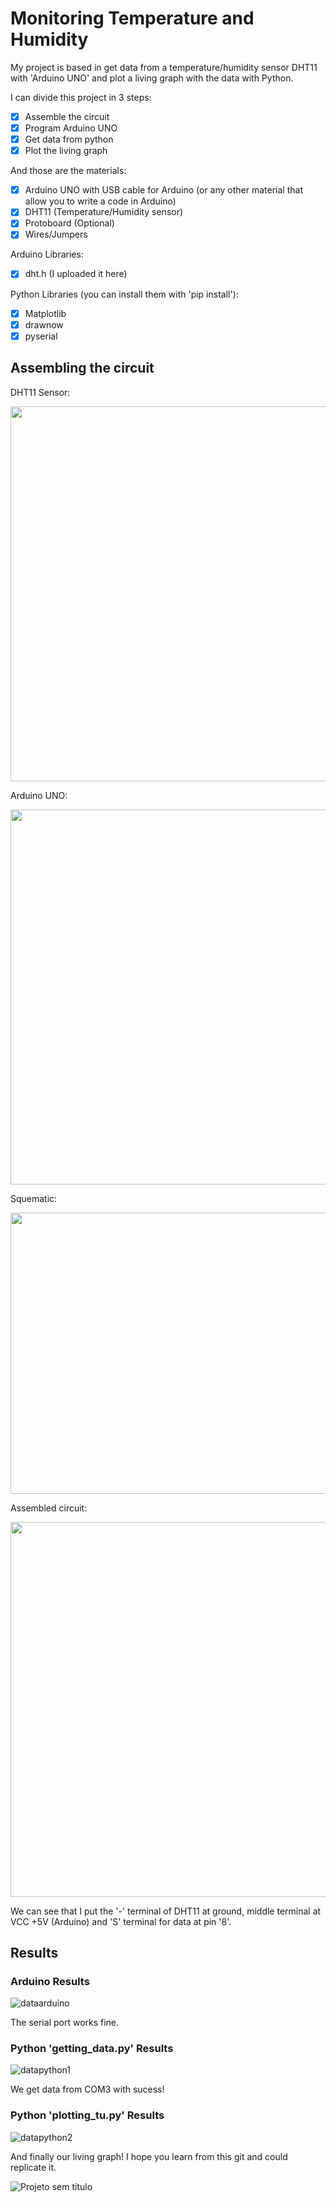 # Monitoring Temperature and Humidity

My project is based in get data from a temperature/humidity  sensor DHT11 with 'Arduino UNO' and plot a living graph with the data with Python.

I can divide this project in 3 steps:

 - [x] Assemble the circuit
 - [x] Program Arduino UNO
 - [x] Get data from python
 - [x] Plot the living graph

And those are the materials:

 - [x] Arduino UNO with USB cable for Arduino (or any other material that allow you to write a code in Arduino)
 - [x] DHT11 (Temperature/Humidity sensor)
 - [x] Protoboard (Optional)
 - [x] Wires/Jumpers

Arduino Libraries:

 - [x] dht.h (I uploaded it here)

Python Libraries (you can install them with 'pip install'):

 - [x] Matplotlib
 - [x] drawnow
 - [x] pyserial
 
## Assembling the circuit

DHT11 Sensor:

<img src="https://user-images.githubusercontent.com/69547580/116623279-64c8ed00-a91c-11eb-8b35-ca221810669f.jpg" width="600" height="600">

Arduino UNO:

<img src="https://user-images.githubusercontent.com/69547580/116623277-64305680-a91c-11eb-89d9-973fbdeeacd7.jpg" width="600" height="600">

Squematic:

<img src="https://user-images.githubusercontent.com/69547580/116623645-f0427e00-a91c-11eb-9579-1b6a2539f217.jpg" width="825" height="450">

Assembled circuit:

<img src="https://user-images.githubusercontent.com/69547580/116624159-d05f8a00-a91d-11eb-8bee-ee63a4899e72.jpg" width="750" height="600">

We can see that I put the '-' terminal of DHT11 at ground, middle terminal at VCC +5V (Arduino) and 'S' terminal for data at pin '8'.

## Results

### Arduino Results

![dataarduino](https://user-images.githubusercontent.com/69547580/116628913-8202b900-a926-11eb-88bb-d3059646a79c.jpg)

The serial port works fine.

### Python 'getting_data.py' Results

![datapython1](https://user-images.githubusercontent.com/69547580/116628996-aeb6d080-a926-11eb-8aa4-12227c23e472.jpg)

We get data from COM3 with sucess!

### Python 'plotting_tu.py' Results

![datapython2](https://user-images.githubusercontent.com/69547580/116629296-41f00600-a927-11eb-9d0c-8da9305ead20.jpg)

And finally our living graph! I hope you learn from this git and could replicate it.

![Projeto sem título](https://user-images.githubusercontent.com/69547580/116629934-b7100b00-a928-11eb-84f7-59b031ac043a.gif)









